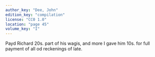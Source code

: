 ```yaml
---
author_key: "Dee, John"
edition_key: "compilation"
license: "CC0 1.0"
location: "page 45"
volume_key: "I"
---
```

Payd Richard 20s. part of his wagis, and more I gave him 10s. for full payment
of all od reckenings of late.
